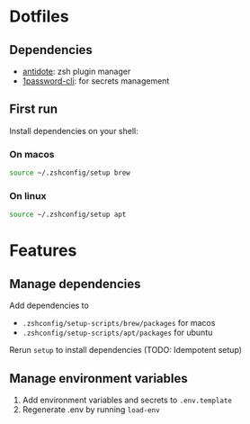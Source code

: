 # Dotfiles

## Dependencies

- [antidote](https://github.com/mattmc3/antidote): zsh plugin manager
- [1password-cli](https://1password.com/downloads/command-line/): for secrets management

## First run

Install dependencies on your shell:

### On macos

```bash
source ~/.zshconfig/setup brew
```

### On linux

```bash
source ~/.zshconfig/setup apt
```

# Features

## Manage dependencies

Add dependencies to
- `.zshconfig/setup-scripts/brew/packages` for macos
- `.zshconfig/setup-scripts/apt/packages` for ubuntu

Rerun `setup` to install dependencies (TODO: Idempotent setup)

## Manage environment variables

1. Add environment variables and secrets to `.env.template`
2. Regenerate .env by running `load-env`
